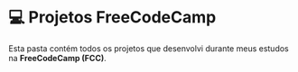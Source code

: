 # 💻 Projetos FreeCodeCamp

Esta pasta contém todos os projetos que desenvolvi durante meus estudos na **FreeCodeCamp (FCC)**.
